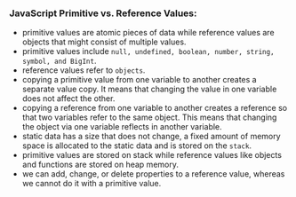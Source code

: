 <h3>JavaScript Primitive vs. Reference Values:</h3>

- primitive values are atomic pieces of data while reference values are objects that might consist of multiple values.
- primitive values include `null, undefined, boolean, number, string, symbol, and BigInt`.
- reference values refer to `objects`.
- copying a primitive value from one variable to another creates a separate value copy.
 It means that changing the value in one variable does not affect the other.
- copying a reference from one variable to another creates a reference so that two variables refer to the same object.
 This means that changing the object via one variable reflects in another variable.
 - static data has a size that does not change, a fixed amount of memory space is allocated to the static data and is stored on the `stack`.
 - primitive values are stored on stack while reference values like objects and functions are stored on heap memory. 
 - we can add, change, or delete properties to a reference value, whereas we cannot do it with a primitive value.
 